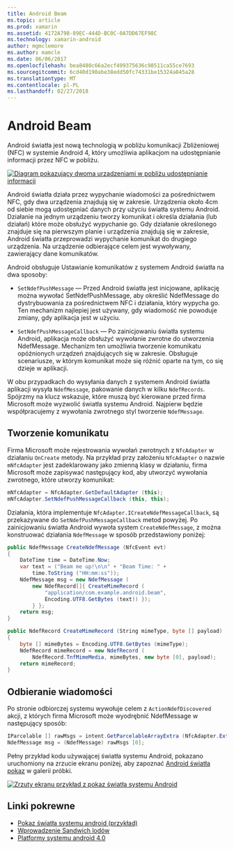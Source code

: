 ```yaml
---
title: Android Beam
ms.topic: article
ms.prod: xamarin
ms.assetid: 4172A798-89EC-444D-BC0C-0A7DD67EF98C
ms.technology: xamarin-android
author: mgmclemore
ms.author: mamcle
ms.date: 06/06/2017
ms.openlocfilehash: bea8480c66a2ecf499375636c98511ca55ce7693
ms.sourcegitcommit: 6cd40d190abe38edd50fc74331be15324a845a28
ms.translationtype: MT
ms.contentlocale: pl-PL
ms.lasthandoff: 02/27/2018
---
```

# <a name="android-beam"></a>Android Beam

Android światła jest nową technologią w pobliżu komunikacji Zbliżeniowej (NFC) w systemie Android 4, który umożliwia aplikacjom na udostępnianie informacji przez NFC w pobliżu.

[![Diagram pokazujący dwoma urządzeniami w pobliżu udostępnianie informacji](android-beam-images/androidbeam.png)](android-beam-images/androidbeam.png)

Android światła działa przez wypychanie wiadomości za pośrednictwem NFC, gdy dwa urządzenia znajdują się w zakresie. Urządzenia około 4cm od siebie mogą udostępniać danych przy użyciu światła systemu Android. Działanie na jednym urządzeniu tworzy komunikat i określa działania (lub działań) które może obsłużyć wypychanie go. Gdy działanie określonego znajduje się na pierwszym planie i urządzenia znajdują się w zakresie, Android światła przeprowadzi wypychanie komunikat do drugiego urządzenia. Na urządzenie odbierające celem jest wywoływany, zawierający dane komunikatów.

Android obsługuje Ustawianie komunikatów z systemem Android światła na dwa sposoby:

-   `SetNdefPushMessage` — Przed Android światła jest inicjowane, aplikację można wywołać SetNdefPushMessage, aby określić NdefMessage do dystrybuowania za pośrednictwem NFC i działania, który wypycha go. Ten mechanizm najlepiej jest używany, gdy wiadomość nie powoduje zmiany, gdy aplikacja jest w użyciu.

-   `SetNdefPushMessageCallback` — Po zainicjowaniu światła systemu Android, aplikacja może obsłużyć wywołanie zwrotne do utworzenia NdefMessage. Mechanizm ten umożliwia tworzenie komunikatu opóźnionych urządzeń znajdujących się w zakresie. Obsługuje scenariusze, w którym komunikat może się różnić oparte na tym, co się dzieje w aplikacji.


W obu przypadkach do wysyłania danych z systemem Android światła aplikacji wysyła `NdefMessage`, pakowanie danych w kilku `NdefRecords`. Spójrzmy na klucz wskazuje, które muszą być kierowane przed firma Microsoft może wyzwolić światła systemu Android. Najpierw będzie współpracujemy z wywołania zwrotnego styl tworzenie `NdefMessage`.

<a name="Creating_a_Message" />

## <a name="creating-a-message"></a>Tworzenie komunikatu

Firma Microsoft może rejestrowania wywołań zwrotnych z `NfcAdapter` w działaniu `OnCreate` metody. Na przykład przy założeniu `NfcAdapter` o nazwie `mNfcAdapter` jest zadeklarowany jako zmienną klasy w działaniu, firma Microsoft może zapisywać następujący kod, aby utworzyć wywołania zwrotnego, które utworzy komunikat:

```csharp
mNfcAdapter = NfcAdapter.GetDefaultAdapter (this);
mNfcAdapter.SetNdefPushMessageCallback (this, this);
```

Działania, która implementuje `NfcAdapter.ICreateNdefMessageCallback`, są przekazywane do `SetNdefPushMessageCallback` metod powyżej. Po zainicjowaniu światła Android wywoła system `CreateNdefMessage`, z można konstruować działania `NdefMessage` w sposób przedstawiony poniżej:

```csharp
public NdefMessage CreateNdefMessage (NfcEvent evt)
{
    DateTime time = DateTime.Now;
    var text = ("Beam me up!\n\n" + "Beam Time: " +
        time.ToString ("HH:mm:ss"));
    NdefMessage msg = new NdefMessage (
        new NdefRecord[]{ CreateMimeRecord (
            "application/com.example.android.beam",
            Encoding.UTF8.GetBytes (text)) });
        } };
    return msg;
}

public NdefRecord CreateMimeRecord (String mimeType, byte [] payload)
{
    byte [] mimeBytes = Encoding.UTF8.GetBytes (mimeType);
    NdefRecord mimeRecord = new NdefRecord (
        NdefRecord.TnfMimeMedia, mimeBytes, new byte [0], payload);
    return mimeRecord;
}
```

<a name="Receiving_a_Message" />

## <a name="receiving-a-message"></a>Odbieranie wiadomości

Po stronie odbiorczej systemu wywołuje celem z `ActionNdefDiscovered` akcji, z których firma Microsoft może wyodrębnić NdefMessage w następujący sposób:

```csharp
IParcelable [] rawMsgs = intent.GetParcelableArrayExtra (NfcAdapter.ExtraNdefMessages);
NdefMessage msg = (NdefMessage) rawMsgs [0];
```

Pełny przykład kodu używającej światła systemu Android, pokazano uruchomiony na zrzucie ekranu poniżej, aby zapoznać [Android światła pokaz](https://developer.xamarin.com/samples/monodroid/AndroidBeamDemo/) w galerii próbki.

[![Zrzuty ekranu przykład z pokaz światła systemu Android](android-beam-images/24.png)](android-beam-images/24.png)



## <a name="related-links"></a>Linki pokrewne

- [Pokaz światła systemu android (przykład)](https://developer.xamarin.com/samples/monodroid/AndroidBeamDemo/)
- [Wprowadzenie Sandwich lodów](http://www.android.com/about/ice-cream-sandwich/)
- [Platformy systemu android 4.0](http://developer.android.com/sdk/android-4.0.html)
